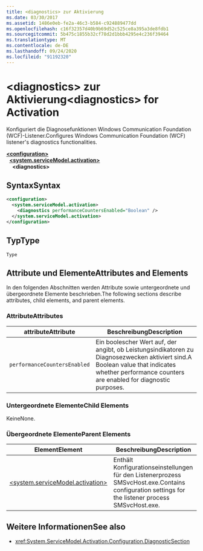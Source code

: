 ```yaml
---
title: <diagnostics> zur Aktivierung
ms.date: 03/30/2017
ms.assetid: 1486e0eb-fe2a-46c3-b584-c924889477dd
ms.openlocfilehash: c16f32357d40b9b69d52c525ce8a395a3de8fdb1
ms.sourcegitcommit: 5b475c1855b32cf78d2d1bbb4295e4c236f39464
ms.translationtype: MT
ms.contentlocale: de-DE
ms.lasthandoff: 09/24/2020
ms.locfileid: "91192320"
---
```

# <a name="diagnostics-for-activation"></a><span data-ttu-id="16a1d-102">\<diagnostics> zur Aktivierung</span><span class="sxs-lookup"><span data-stu-id="16a1d-102">\<diagnostics> for Activation</span></span>

<span data-ttu-id="16a1d-103">Konfiguriert die Diagnosefunktionen Windows Communication Foundation (WCF)-Listener.</span><span class="sxs-lookup"><span data-stu-id="16a1d-103">Configures Windows Communication Foundation (WCF) listener's diagnostics functionalities.</span></span>  
  
[**\<configuration>**](../configuration-element.md)\
&nbsp;&nbsp;[**\<system.serviceModel.activation>**](system-servicemodel-activation.md)\
&nbsp;&nbsp;&nbsp;&nbsp;**\<diagnostics>**  
  
## <a name="syntax"></a><span data-ttu-id="16a1d-104">Syntax</span><span class="sxs-lookup"><span data-stu-id="16a1d-104">Syntax</span></span>  
  
```xml  
<configuration>
  <system.serviceModel.activation>
    <diagnostics performanceCountersEnabled="Boolean" />
  </system.serviceModel.activation>
</configuration>
```  
  
## <a name="type"></a><span data-ttu-id="16a1d-105">Typ</span><span class="sxs-lookup"><span data-stu-id="16a1d-105">Type</span></span>  

 `Type`  
  
## <a name="attributes-and-elements"></a><span data-ttu-id="16a1d-106">Attribute und Elemente</span><span class="sxs-lookup"><span data-stu-id="16a1d-106">Attributes and Elements</span></span>  

 <span data-ttu-id="16a1d-107">In den folgenden Abschnitten werden Attribute sowie untergeordnete und übergeordnete Elemente beschrieben.</span><span class="sxs-lookup"><span data-stu-id="16a1d-107">The following sections describe attributes, child elements, and parent elements.</span></span>  
  
### <a name="attributes"></a><span data-ttu-id="16a1d-108">Attribute</span><span class="sxs-lookup"><span data-stu-id="16a1d-108">Attributes</span></span>  
  
|<span data-ttu-id="16a1d-109">attribute</span><span class="sxs-lookup"><span data-stu-id="16a1d-109">Attribute</span></span>|<span data-ttu-id="16a1d-110">Beschreibung</span><span class="sxs-lookup"><span data-stu-id="16a1d-110">Description</span></span>|  
|---------------|-----------------|  
|`performanceCountersEnabled`|<span data-ttu-id="16a1d-111">Ein boolescher Wert auf, der angibt, ob Leistungsindikatoren zu Diagnosezwecken aktiviert sind.</span><span class="sxs-lookup"><span data-stu-id="16a1d-111">A Boolean value that indicates whether performance counters are enabled for diagnostic purposes.</span></span>|  
  
### <a name="child-elements"></a><span data-ttu-id="16a1d-112">Untergeordnete Elemente</span><span class="sxs-lookup"><span data-stu-id="16a1d-112">Child Elements</span></span>  

 <span data-ttu-id="16a1d-113">Keine</span><span class="sxs-lookup"><span data-stu-id="16a1d-113">None.</span></span>  
  
### <a name="parent-elements"></a><span data-ttu-id="16a1d-114">Übergeordnete Elemente</span><span class="sxs-lookup"><span data-stu-id="16a1d-114">Parent Elements</span></span>  
  
|<span data-ttu-id="16a1d-115">Element</span><span class="sxs-lookup"><span data-stu-id="16a1d-115">Element</span></span>|<span data-ttu-id="16a1d-116">Beschreibung</span><span class="sxs-lookup"><span data-stu-id="16a1d-116">Description</span></span>|  
|-------------|-----------------|  
|[\<system.serviceModel.activation>](system-servicemodel-activation.md)|<span data-ttu-id="16a1d-117">Enthält Konfigurationseinstellungen für den Listenerprozess SMSvcHost.exe.</span><span class="sxs-lookup"><span data-stu-id="16a1d-117">Contains configuration settings for the listener process SMSvcHost.exe.</span></span>|  
  
## <a name="see-also"></a><span data-ttu-id="16a1d-118">Weitere Informationen</span><span class="sxs-lookup"><span data-stu-id="16a1d-118">See also</span></span>

- <xref:System.ServiceModel.Activation.Configuration.DiagnosticSection>
